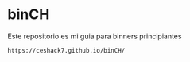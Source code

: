 # binCH

Este repositorio es mi guia para binners principiantes

~~~
https://ceshack7.github.io/binCH/
~~~
